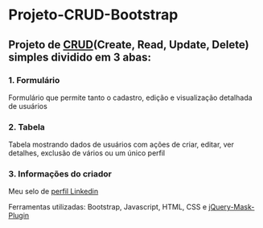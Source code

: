 # Projeto-CRUD-Bootstrap

## Projeto de [CRUD](https://developer.mozilla.org/en-US/docs/Glossary/CRUD)(Create, Read, Update, Delete) simples dividido em 3 abas:
### 1. Formulário
Formulário que permite tanto o cadastro, edição e visualização detalhada de usuários
### 2. Tabela
Tabela mostrando dados de usuários com ações de criar, editar, ver detalhes, exclusão de vários ou um único perfil
### 3. Informações do criador 
Meu selo de [perfil Linkedin](https://www.linkedin.com/in/guilherme-h-boing/)


Ferramentas utilizadas: Bootstrap, Javascript, HTML, CSS e [jQuery-Mask-Plugin](https://igorescobar.github.io/jQuery-Mask-Plugin/docs.html)
